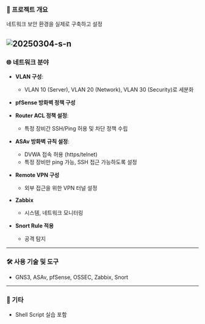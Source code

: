 ### 📌 프로젝트 개요
네트워크 보안 환경을 실제로 구축하고 설정

![20250304-s-n](https://github.com/user-attachments/assets/a0362fc0-4090-420c-b7a5-e6d57a7f686c)
---

### 🌐 네트워크 분야

- **VLAN 구성**: 
  - VLAN 10 (Server), VLAN 20 (Network), VLAN 30 (Security)로 세분화
    
- **pfSense 방화벽 정책 구성**
  
- **Router ACL 정책 설정**:
  - 특정 장비간 SSH/Ping 허용 및 차단 정책 수립
    
- **ASAv 방화벽 규칙 설정**:
  - DVWA 접속 허용 (https/telnet)
  - 특정 장비만 ping 가능, SSH 접근 가능하도록 설정
    
- **Remote VPN 구성**
  - 외부 접근을 위한 VPN 터널 설정

- **Zabbix**
  - 시스템, 네트워크 모니터링

- **Snort Rule 적용**
  - 공격 탐지

---

### 🛠 사용 기술 및 도구
- GNS3, ASAv, pfSense, OSSEC, Zabbix, Snort

---

### 🔗 기타
- Shell Script 실습 포함
